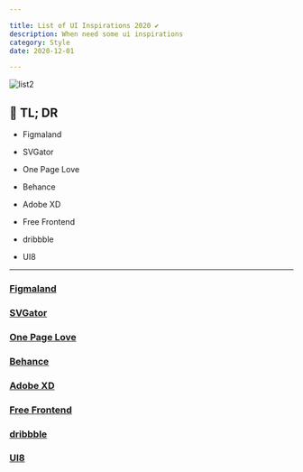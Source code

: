 ```yaml
---

title: List of UI Inspirations 2020 ✔️
description: When need some ui inspirations
category: Style
date: 2020-12-01

---
```


![list2](list2.png)

## 🤦 TL; DR

- Figmaland
  
- SVGator
  
- One Page Love
  
- Behance
  
- Adobe XD
  
- Free Frontend
  
- dribbble
  
- UI8

---

### [Figmaland](https://figmaland.com/)

### [SVGator](https://app.svgator.com/auth/register#/)

### [One Page Love](https://onepagelove.com/)

### [Behance](https://www.behance.net/onboarding/adobe)

### [Adobe XD](https://www.adobe.com/kr/products/xd/resources.html)

### [Free Frontend](https://freefrontend.com/)

### [dribbble](https://dribbble.com/)

### [UI8](https://ui8.net/)